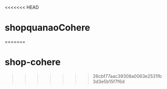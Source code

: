 <<<<<<< HEAD
# shopquanaoCohere
=======
# shop-cohere
>>>>>>> 26cbf77aac39308a0063e2531fb3d3e5b15f7f6d
